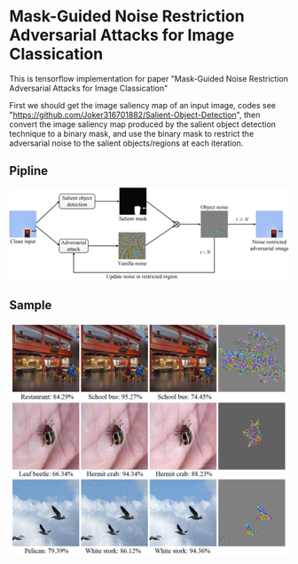 # Mask-Guided Noise Restriction Adversarial Attacks for Image Classication
This is tensorflow implementation for paper "Mask-Guided Noise Restriction Adversarial Attacks for Image Classication"

First we should get the image saliency map of an input image, codes see "https://github.com/Joker316701882/Salient-Object-Detection", then convert the image saliency map produced by the salient object detection technique to a binary mask, and use the binary mask to restrict the adversarial noise to the salient objects/regions at each iteration.

## Pipline
![image](https://github.com/YeXinD/Maskguided/blob/master/pipline.png)

## Sample
![image](https://github.com/YeXinD/Maskguided/blob/master/sample/sample%201.png)
